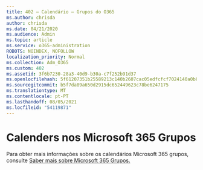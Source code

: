 ```yaml
---
title: 402 – Calendário – Grupos do O365
ms.author: chrisda
author: chrisda
ms.date: 04/21/2020
ms.audience: Admin
ms.topic: article
ms.service: o365-administration
ROBOTS: NOINDEX, NOFOLLOW
localization_priority: Normal
ms.collection: Adm_O365
ms.custom: 402
ms.assetid: 3f6b7230-28a3-40d9-b30a-c7f252b91d37
ms.openlocfilehash: 5f61207351b25589213c140b2607cac05edfcfcf7024140a0b8e0619f5a32051
ms.sourcegitcommit: b5f7da89a650d2915dc652449623c78be6247175
ms.translationtype: MT
ms.contentlocale: pt-PT
ms.lasthandoff: 08/05/2021
ms.locfileid: "54119871"
---
```

# <a name="calenders-in-microsoft-365-groups"></a>Calenders nos Microsoft 365 Grupos

Para obter mais informações sobre os calendários Microsoft 365 grupos, consulte [Saber mais sobre Microsoft 365 Grupos.](https://support.office.com/article/b565caa1-5c40-40ef-9915-60fdb2d97fa2.aspx)
